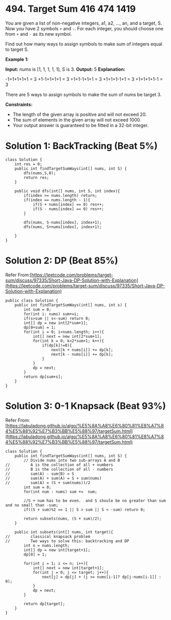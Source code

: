 # 494. Target Sum 416 474 1419
You are given a list of non-negative integers, a1, a2, ..., an, and a target, S. Now you have 2 symbols  `+`  and  `-`. For each integer, you should choose one from  `+`  and  `-`  as its new symbol.

Find out how many ways to assign symbols to make sum of integers equal to target S.

**Example 1:**

**Input:** nums is [1, 1, 1, 1, 1], S is 3. 
**Output:** 5
**Explanation:** 

-1+1+1+1+1 = 3
+1-1+1+1+1 = 3
+1+1-1+1+1 = 3
+1+1+1-1+1 = 3
+1+1+1+1-1 = 3

There are 5 ways to assign symbols to make the sum of nums be target 3.

**Constraints:**

-   The length of the given array is positive and will not exceed 20.
-   The sum of elements in the given array will not exceed 1000.
-   Your output answer is guaranteed to be fitted in a 32-bit integer.

# Solution 1: BackTracking (Beat 5%)
```
class Solution {
    int res = 0;
    public int findTargetSumWays(int[] nums, int S) {
        dfs(nums,S,0);
        return res;
    }
    
    public void dfs(int[] nums, int S, int index){
        if(index >= nums.length) return;
        if(index == nums.length - 1){
            if(S + nums[index] == 0) res++;
            if(S - nums[index] == 0) res++;
        } 
        
        dfs(nums, S-nums[index], index+1);
        dfs(nums, S+nums[index], index+1);
        
    }
}
```

# Solution 2: DP (Beat 85%)
Refer From:[https://leetcode.com/problems/target-sum/discuss/97335/Short-Java-DP-Solution-with-Explanation](https://leetcode.com/problems/target-sum/discuss/97335/Short-Java-DP-Solution-with-Explanation)
```
public class Solution {
    public int findTargetSumWays(int[] nums, int s) {
        int sum = 0; 
        for(int i: nums) sum+=i;
        if(s>sum || s<-sum) return 0;
        int[] dp = new int[2*sum+1];
        dp[0+sum] = 1;
        for(int i = 0; i<nums.length; i++){
            int[] next = new int[2*sum+1];
            for(int k = 0; k<2*sum+1; k++){
                if(dp[k]!=0){
                    next[k + nums[i]] += dp[k];
                    next[k - nums[i]] += dp[k];
                }
            }
            dp = next;
        }
        return dp[sum+s];
    }
}
```

# Solution 3: 0-1 Knapsack (Beat 93%)
Refer From: [https://labuladong.github.io/algo/%E5%8A%A8%E6%80%81%E8%A7%84%E5%88%92%E7%B3%BB%E5%88%97/targetSum.html](https://labuladong.github.io/algo/%E5%8A%A8%E6%80%81%E8%A7%84%E5%88%92%E7%B3%BB%E5%88%97/targetSum.html)
```
class Solution {
    public int findTargetSumWays(int[] nums, int S) {
        // Divide nums into two sub-arrays A and B    
//         A is the collection of all + numbers
//         B is the collection of all - numbers
//         sum(A) - sum(B) = S
//         sum(A) + sum(A) = S + sum(nums)
//         sum(A) = (S + sum(nums))/2
        int sum = 0;
        for(int num : nums) sum +=  num;
        
        //S + num has to be even.  and S shoule be no greater than sum and no small than -sum;
        if((S + sum)%2 == 1 || S > sum || S < -sum) return 0;
        
        return subsets(nums, (S + sum)/2);
    }
    
    public int subsets(int[] nums, int target){
//         classical knapsack problem
//         Two ways to solve this: backtracking and DP
        int n = nums.length;
        int[] dp = new int[target+1];
        dp[0] = 1;
        
        for(int i = 1; i <= n; i++){
            int[] next = new int[target+1];
            for(int j = 0; j <= target; j++){
                next[j] = dp[j] + (j >= nums[i-1]? dp[j-nums[i-1]] : 0);
            }
            dp = next;
        }
        
        return dp[target];
    }
}
```




